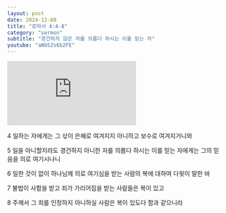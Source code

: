 ```yaml
---
layout: post
date: 2024-12-08
title: "로마서 4:4-8"
category: "sermon"
subtitle: "경건하지 않은 자를 의롭다 하시는 이를 믿는 자"
youtube: "aNb5Zs6b2FE"
---
```


<div class="youtube margin-large">
    <iframe src="https://www.youtube.com/embed/aNb5Zs6b2FE" title="YouTube video player" frameborder="0" allow="accelerometer; autoplay; clipboard-write; encrypted-media; gyroscope; picture-in-picture; web-share" allowfullscreen></iframe>
</div>

4 일하는 자에게는 그 삯이 은혜로 여겨지지 아니하고 보수로 여겨지거니와

5 일을 아니할지라도 경건하지 아니한 자를 의롭다 하시는 이를 믿는 자에게는 그의 믿음을 의로 여기시나니

6 일한 것이 없이 하나님께 의로 여기심을 받는 사람의 복에 대하여 다윗이 말한 바

7 불법이 사함을 받고 죄가 가리어짐을 받는 사람들은 복이 있고

8 주께서 그 죄를 인정하지 아니하실 사람은 복이 있도다 함과 같으니라

